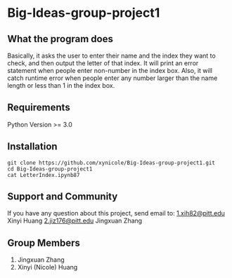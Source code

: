 # Big-Ideas-group-project1

## What the program does

Basically, it asks the user to enter their name and the index they want to check, and then output the letter of that index. It will print an error statement when people enter non-number in the index box. Also, it will catch runtime error when people enter any number larger than the name length or less than 1 in the index box. 

## Requirements

Python Version >= 3.0

## Installation
```
git clone https://github.com/xynicole/Big-Ideas-group-project1.git
cd Big-Ideas-group-project1
cat LetterIndex.ipynb87
```

## Support and Community

If you have any question about this project, send email to:
1.xih82@pitt.edu Xinyi Huang
2.jiz176@pitt.edu Jingxuan Zhang

## Group Members
1. Jingxuan Zhang 
2. Xinyi (Nicole) Huang

